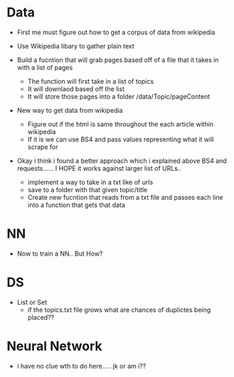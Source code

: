 

# Data
- First me must figure out how to get a corpus of data from wikipedia
- Use Wikipedia libary to gather plain text
- Build a fucntion that will grab pages based off of a file that it takes in with a list of pages
  - The function will first take in a list of topics
  - It will downlaod based off the list
  - It will store those pages into a folder /data/Topic/pageContent


- New way to get data from wikipedia
  - Figure out if the html is same throughout the each article within wikipedia
  - If it is we can use BS4 and pass values representing what it will scrape for
- Okay i think i found a better approach which i explained above BS4 and requests...... I HOPE it works against larger list of URLs..
  - implement a way to take in a txt like of urls
  - save to a folder with that given topic/title
  - Create new fucntion that reads from a txt file and passes each line into a function that gets that data


# NN
- Now to train a NN.. But How? 

# DS
- List or Set
  - if the topics.txt file grows what are chances of duplictes being placed??


# Neural Network
- i have no clue wth to do here..... jk or am i?? 
